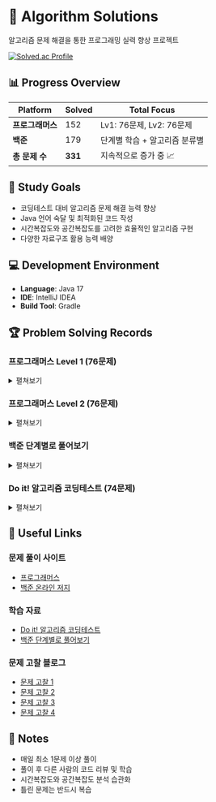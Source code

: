 # 🚀 Algorithm Solutions

알고리즘 문제 해결을 통한 프로그래밍 실력 향상 프로젝트

[![Solved.ac Profile](http://mazassumnida.wtf/api/v2/generate_badge?boj=gohead12)](https://solved.ac/YOUR_BOJ_ID)

## 📊 Progress Overview

| Platform | Solved  | Total Focus |
|----------|---------|-------------|
| **프로그래머스** | 152     | Lv1: 76문제, Lv2: 76문제 |
| **백준** | 179     | 단계별 학습 + 알고리즘 분류별 |
| **총 문제 수** | **331** | 지속적으로 증가 중 📈 |

## 🎯 Study Goals

- 코딩테스트 대비 알고리즘 문제 해결 능력 향상
- Java 언어 숙달 및 최적화된 코드 작성
- 시간복잡도와 공간복잡도를 고려한 효율적인 알고리즘 구현
- 다양한 자료구조 활용 능력 배양

## 💻 Development Environment

- **Language**: Java 17
- **IDE**: IntelliJ IDEA
- **Build Tool**: Gradle

## 🏆 Problem Solving Records

### 프로그래머스 Level 1 (76문제)
<details>
<summary>펼쳐보기</summary>

#### 기초 구현
- 약수의 합, 두 정수 사이의 합, 정수 내림차순으로 배치하기
- 하샤드 수, 콜라츠 추측, 음양 더하기, 내적

#### 문자열 처리
- 문자열 내 p와 y의 개수, 가운데 글자 가져오기
- 수박수박수박수박수?, 이상한 문자 만들기
- 문자열 내림차순으로 배치하기, 시저 암호

#### 배열/리스트
- 나누어 떨어지는 숫자 배열, 제일 작은 수 제거하기
- K번째수, 두 개 뽑아서 더하기, 같은 숫자는 싫어

#### 카카오 기출
- 가장 많이 받은 선물 (2024 KAKAO WINTER INTERNSHIP)
- [1차] 비밀지도, [1차] 다트 게임
- 신규 아이디 추천 (2021), 신고 결과 받기 (2022)
- 개인정보 수집 유효기한 (2023), 성격 유형 검사 (2022)
- 크레인 인형 뽑기 (2019), 키패드 누르기 (2020)

#### PCCP 기출
- PCCP 기출문제 1번 / 붕대 감기
- [PCCE 기출문제] 9번 / 지폐 접기, 이웃한 칸
- [PCCP 기출문제] 10번 / 데이터 분석, 공원
- [PCCP 기출문제] 1번 / 동영상 재생기
</details>

### 프로그래머스 Level 2 (76문제)
<details>
<summary>펼쳐보기</summary>

#### 스택/큐
- 올바른 괄호, 괄호 회전하기, 괄호 변환
- 기능개발, 프로세스, 다리를 지나는 트럭

#### 완전탐색/백트래킹
- 피로도, 타켓 넘버, 전력망을 둘로 나누기
- 소수 찾기, 모음사전

#### 그리디
- 구명보트, 큰 수 만들기, 호텔 대실

#### DP
- 피보나치 수, 멀리 뛰기, 2 x n 타일링
- 땅따먹기, 가장 큰 정사각형 찾기

#### BFS/DFS
- 게임 맵 최단거리, 무인도 여행, 리코쳇 로봇
- 미로 탈출

#### 카카오 기출
- [1차] 캐시, 뉴스 클러스터링, 프렌즈4블록
- [3차] 압축, n진수 게임, 파일명 정렬, 방금그곡
- 오픈채팅방, 주차 요금 계산, k진수에서 소수 개수 구하기
- 메뉴 리뉴얼, 거리두기 확인하기, 수식 최대화
- 두 큐 합 같게 만들기, 문자열 압축
</details>

### 백준 단계별로 풀어보기 
<details>
<summary>펼쳐보기</summary>

1. **입출력과 사칙연산** (13문제) ✅
2. **조건문** (7문제) ✅
3. **반복문** (12문제) ✅
4. **1차원 배열** (6문제) ✅
5. **문자열** (11문제) ✅
6. **심화1** (8문제) ✅
7. **2차원 배열** (4문제) ✅
8. **일반 수학 1** (7문제) ✅
9. **약수, 배수와 소수** (5문제) ✅
10. **기하: 직사각형과 삼각형** (8문제) ✅
11. **시간 복잡도** (7문제) ✅
12. **브루트 포스** (6문제) ✅
13. **정렬** (11문제) ✅
14. **집합과 맵** (8문제) ✅
15. **약수, 배수와 소수 2** (9문제) ✅
16. **스택, 큐, 덱** (11문제) ✅
17. **조합론** (3문제) ✅
18. **심화 2** (5문제) ✅
</details>

### Do it! 알고리즘 코딩테스트 (74문제)
<details>
<summary>펼쳐보기</summary>

#### 자료구조
- 배열과 리스트: 11720, 1546
- 구간 합: 11659, 11660, 10986
- 투 포인터: 2018, 1940, 1253
- 슬라이딩 윈도우: 12891, 11003
- 스택과 큐: 1874, 17298, 2164, 11286

#### 정렬
- 버블/선택/삽입: 2750, 1377, 1427, 11399
- 퀵/병합/기수: 11004, 2751, 1517, 10989

#### 탐색
- DFS: 11724, 2023, 13023
- BFS: 1260, 2178, 1167
- 이진 탐색: 1920, 2343, 1300

#### 그래프
- 표현: 18352, 1325, 1707, 2251
- 유니온 파인드: 1717, 1976, 1043
- 위상 정렬: 2252, 1516, 1948
- 최단경로: 1753, 1916, 11657, 11404
- MST: 1197, 17472, 1414

#### 고급 알고리즘
- 트리: 11725, 1068, 14425, 1991
- 세그먼트 트리: 2042, 10868, 11505
- LCA: 11437, 11438
- 조합론: 11050, 11051, 2775, 1010
- DP: 1463, 14501, 2193, 11726
</details>

## 🔗 Useful Links

### 문제 풀이 사이트
- [프로그래머스](https://programmers.co.kr/)
- [백준 온라인 저지](https://www.acmicpc.net/)

### 학습 자료
- [Do it! 알고리즘 코딩테스트](https://www.yes24.com/Product/Goods/108571085)
- [백준 단계별로 풀어보기](https://www.acmicpc.net/step)

### 문제 고찰 블로그
- [문제 고찰 1](https://velog.io/@vryez1_/JAVA-%ED%94%84%EB%A1%9C%EA%B7%B8%EB%9E%98%EB%A8%B8%EC%8A%A4-1-%EA%B3%A0%EC%B0%B0)
- [문제 고찰 2](https://velog.io/@vryez1_/JAVA-%ED%94%84%EB%A1%9C%EA%B7%B8%EB%9E%98%EB%A8%B8%EC%8A%A4-2-%EB%B2%88%EC%A7%B8-%EA%B3%A0%EC%B0%B0)
- [문제 고찰 3](https://velog.io/@vryez1_/Java-%ED%94%84%EB%A1%9C%EA%B7%B8%EB%9E%98%EB%A8%B8%EC%8A%A4-3-%EA%B3%A0%EC%B0%B0)
- [문제 고찰 4](https://velog.io/@vryez1_/Java-%ED%94%84%EB%A1%9C%EA%B7%B8%EB%9E%98%EB%A8%B8%EC%8A%A4-%EB%AC%B8%EC%A0%9C-4-%EA%B3%A0%EC%B0%B0)

## 📝 Notes

- 매일 최소 1문제 이상 풀이
- 풀이 후 다른 사람의 코드 리뷰 및 학습
- 시간복잡도와 공간복잡도 분석 습관화
- 틀린 문제는 반드시 복습
